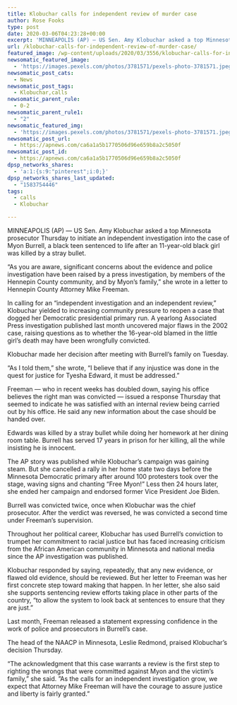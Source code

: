 ```yaml
---
title: Klobuchar calls for independent review of murder case
author: Rose Fooks
type: post
date: 2020-03-06T04:23:28+00:00
excerpt: 'MINNEAPOLIS (AP) — US Sen. Amy Klobuchar asked a top Minnesota prosecutor Thursday to initiate an independent investigation into the case of Myon Burrell, a black teen sentenced to life after an 11-year-old black girl was killed by a stray bullet.“As you are aware, significant concerns about the evidence and police investigation have been raised&hellip;'
url: /klobuchar-calls-for-independent-review-of-murder-case/
featured_image: /wp-content/uploads/2020/03/3556/klobuchar-calls-for-independent-review-of-murder-case.jpeg
newsomatic_featured_image:
  - 'https://images.pexels.com/photos/3781571/pexels-photo-3781571.jpeg?auto=compress&#038;cs=tinysrgb&#038;h=650&#038;w=940'
newsomatic_post_cats:
  - News
newsomatic_post_tags:
  - Klobuchar,calls
newsomatic_parent_rule:
  - 0-2
newsomatic_parent_rule1:
  - "2"
newsomatic_featured_img:
  - 'https://images.pexels.com/photos/3781571/pexels-photo-3781571.jpeg?auto=compress&#038;cs=tinysrgb&#038;h=650&#038;w=940'
newsomatic_post_url:
  - https://apnews.com/ca6a1a5b1770506d96e659b8a2c5050f
newsomatic_post_id:
  - https://apnews.com/ca6a1a5b1770506d96e659b8a2c5050f
dpsp_networks_shares:
  - 'a:1:{s:9:"pinterest";i:0;}'
dpsp_networks_shares_last_updated:
  - "1583754446"
tags:
  - calls
  - Klobuchar

---
```

<div class="Article" data-key="article">
  <p class="Component-root-0-2-76 Component-p-0-2-68">
    MINNEAPOLIS (AP) — US Sen. Amy Klobuchar asked a top Minnesota prosecutor Thursday to initiate an independent investigation into the case of Myon Burrell, a black teen sentenced to life after an 11-year-old black girl was killed by a stray bullet.
  </p>
  
  <p class="Component-root-0-2-76 Component-p-0-2-68">
    “As you are aware, significant concerns about the evidence and police investigation have been raised by a press investigation, by members of the Hennepin County community, and by Myon’s family,” she wrote in a letter to Hennepin County Attorney Mike Freeman.
  </p>
  
  <p class="Component-root-0-2-76 Component-p-0-2-68">
    In calling for an “independent investigation and an independent review,” Klobuchar yielded to increasing community pressure to reopen a case that dogged her Democratic presidential primary run. A yearlong Associated Press investigation published last month uncovered major flaws in the 2002 case, raising questions as to whether the 16-year-old blamed in the little girl’s death may have been wrongfully convicted.
  </p>
  
  <div data-key="ad-placeholder" id="div-gpt-ad-1470255291270-0" class="DFPSlot Component-dfp-0-2-72 Component-ad-0-2-39">
  </div>
  
  <p class="Component-root-0-2-76 Component-p-0-2-68">
    Klobuchar made her decision after meeting with Burrell’s family on Tuesday.
  </p>
  
  <p class="Component-root-0-2-76 Component-p-0-2-68">
    “As I told them,” she wrote, “I believe that if any injustice was done in the quest for justice for Tyesha Edward, it must be addressed.”
  </p>
  
  <p class="Component-root-0-2-76 Component-p-0-2-68">
    Freeman — who in recent weeks has doubled down, saying his office believes the right man was convicted — issued a response Thursday that seemed to indicate he was satisfied with an internal review being carried out by his office. He said any new information about the case should be handed over.
  </p>
  
  <p class="Component-root-0-2-76 Component-p-0-2-68">
    Edwards was killed by a stray bullet while doing her homework at her dining room table. Burrell has served 17 years in prison for her killing, all the while insisting he is innocent.
  </p>
  
  <p class="Component-root-0-2-76 Component-p-0-2-68">
    The AP story was published while Klobuchar’s campaign was gaining steam. But she cancelled a rally in her home state two days before the Minnesota Democratic primary after around 100 protesters took over the stage, waving signs and chanting “Free Myon!” Less then 24 hours later, she ended her campaign and endorsed former Vice President Joe Biden.
  </p>
  
  <p class="Component-root-0-2-76 Component-p-0-2-68">
    Burrell was convicted twice, once when Klobuchar was the chief prosecutor. After the verdict was reversed, he was convicted a second time under Freeman’s supervision.
  </p>
  
  <p class="Component-root-0-2-76 Component-p-0-2-68">
    Throughout her political career, Klobuchar has used Burrell’s conviction to trumpet her commitment to racial justice but has faced increasing criticism from the African American community in Minnesota and national media since the AP investigation was published.
  </p>
  
  <p class="Component-root-0-2-76 Component-p-0-2-68">
    Klobuchar responded by saying, repeatedly, that any new evidence, or flawed old evidence, should be reviewed. But her letter to Freeman was her first concrete step toward making that happen. In her letter, she also said she supports sentencing review efforts taking place in other parts of the country, “to allow the system to look back at sentences to ensure that they are just.”
  </p>
  
  <div data-key="ad-placeholder" id="div-gpt-ad-1470255291270-1" class="DFPSlot Component-dfp-0-2-72 Component-ad-0-2-39">
  </div>
  
  <p class="Component-root-0-2-76 Component-p-0-2-68">
    Last month, Freeman released a statement expressing confidence in the work of police and prosecutors in Burrell’s case.
  </p>
  
  <p class="Component-root-0-2-76 Component-p-0-2-68">
    The head of the NAACP in Minnesota, Leslie Redmond, praised Klobuchar’s decision Thursday.
  </p>
  
  <p class="Component-root-0-2-76 Component-p-0-2-68">
    “The acknowledgment that this case warrants a review is the first step to righting the wrongs that were committed against Myon and the victim’s family,” she said. ”As the calls for an independent investigation grow, we expect that Attorney Mike Freeman will have the courage to assure justice and liberty is fairly granted.”
  </p>
</div>